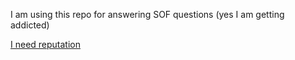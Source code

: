 I am using this repo for answering SOF questions (yes I am getting addicted)

[I need reputation](https://stackoverflow.com/users/7067655/alessandro-solbiati)
